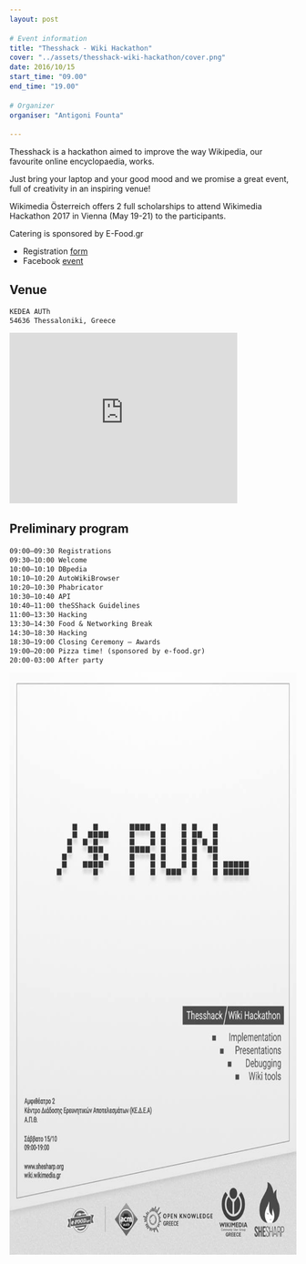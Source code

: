 ```yaml
---
layout: post

# Event information
title: "Thesshack - Wiki Hackathon"
cover: "../assets/thesshack-wiki-hackathon/cover.png"
date: 2016/10/15
start_time: "09.00"
end_time: "19.00"

# Organizer
organiser: "Antigoni Founta"

---
```


Thesshack is a hackathon aimed to improve the way Wikipedia, our favourite online encyclopaedia, works.

Just bring your laptop and your good mood and we promise a great event, full of creativity in an inspiring venue!

Wikimedia Österreich offers 2 full scholarships to attend Wikimedia Hackathon 2017 in Vienna (May 19-21) to the participants.

Catering is sponsored by E-Food.gr

* Registration [form](https://docs.google.com/forms/d/e/1FAIpQLScndvfWK2sggLG7jYiVjhHXM2tQjjszYBQuB-M_2Sfvf_xx2g/viewform)
* Facebook [event](https://www.facebook.com/events/333420780326262/)

## Venue

```
KEDEA AUTh
54636 Thessaloniki, Greece
```

<iframe src="https://www.google.com/maps/embed?pb=!1m18!1m12!1m3!1d3028.1510824116194!2d22.959971951482483!3d40.626549979240025!2m3!1f0!2f0!3f0!3m2!1i1024!2i768!4f13.1!3m3!1m2!1s0x14a838f97943b2bd%3A0xd56ca8d4f0abc5de!2sAristotle+University+Research+Dissemination+Center+(KEDEA)!5e0!3m2!1sen!2sfr!4v1475624914699" width="400" height="300" frameborder="0" style="border:0" allowfullscreen></iframe>

## Preliminary program

```
09:00–09:30 Registrations
09:30–10:00 Welcome
10:00–10:10 DBpedia
10:10–10:20 AutoWikiBrowser
10:20–10:30 Phabricator
10:30–10:40 API
10:40–11:00 theSShack Guidelines
11:00–13:30 Hacking
13:30–14:30 Food & Networking Break
14:30–18:30 Hacking
18:30–19:00 Closing Ceremony – Awards
19:00–20:00 Pizza time! (sponsored by e-food.gr)
20:00-03:00 After party
```

<p><a href="../assets/thesshack-wiki-hackathon/poster.png"><img class="center" alt="thesshack-wiki-hackathon-poster" height="1024" width="724" src="../assets/thesshack-wiki-hackathon/poster.png"/></a></p>
